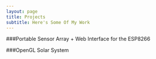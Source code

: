 ```yaml
---
layout: page
title: Projects
subtitle: Here's Some Of My Work
---
```

###Portable Sensor Array + Web Interface for the ESP8266

###OpenGL Solar System
